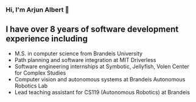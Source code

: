 ### Hi, I'm **Arjun Albert** 👋

## I have over 8 years of software development experience including
- M.S. in computer science from Brandeis University
- Path planning and software integration at MIT Driverless
- Software engineering internships at Symbotic, Jellyfish, Volen Center for Complex Studies
- Computer vision and autonomous systems at Brandeis Autonomous Robotics Lab
- Lead teaching assistant for CS119 (Autonomous Robotics) at Brandeis

<!--
**ArjunAlbertDev/arjunalbertdev** is a ✨ _special_ ✨ repository because its `README.md` (this file) appears on your GitHub profile.

Here are some ideas to get you started:

- 🔭 I’m currently working on ...
- 🌱 I’m currently learning ...
- 👯 I’m looking to collaborate on ...
- 🤔 I’m looking for help with ...
- 💬 Ask me about ...
- 📫 How to reach me: ...
- 😄 Pronouns: ...
- ⚡ Fun fact: ...
-->
